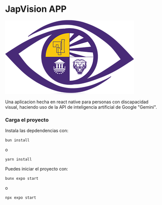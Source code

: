 # JapVision APP

![JapVision Logo.png](assets/favicon.png)


Una aplicacion hecha en react native para personas con discapacidad visual, haciendo uso de la API de inteligencia artificial de Google "Gemini".

### Carga el proyecto 

Instala las depdendencias con:
```bash
bun install
```
o 

```bash
yarn install
```


Puedes iniciar el proyecto con:
```bash
bunx expo start
```
o 

```bash
npx expo start
```
